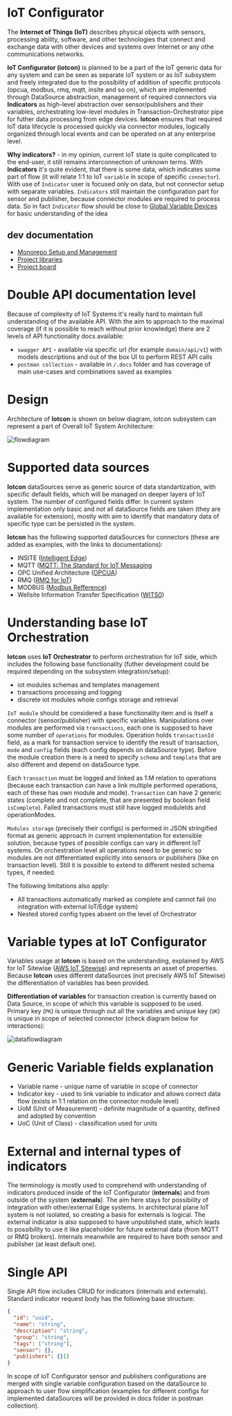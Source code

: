 # IoT Configurator

The **Internet of Things (IoT)** describes physical objects with sensors, processing ability, software, and other technologies that connect and exchange data with other devices and systems over Internet or any othe communications networks.<br>

**IoT Configurator (iotcon)** is planned to be a part of the IoT generic data for any system and can be seen as separate IoT system or as IoT subsystem and freely integrated due to the possibility of addition of specific protocols (opcua, modbus, rmq, mqtt, insite and so on), which are implemented through DataSource abstraction, management of required connectors via **Indicators** as high-level abstraction over sensor/publishers and their variables, orchestrating low-level modules in Transaction-Orchestrator pipe for futher data processing from edge devices. **Iotcon** ensures that required IoT data lifecycle is processed quickly via connector modules, logically organized through local events and can be operated on at any enterprise level.<br>

**Why indicators?** - in my opinion, current IoT state is quite complicated to the end-user, it still remains interconnection of unknown terms. With **Indicators** it's quite evident, that there is some data, which indicates some part of flow (it will relate 1:1 to IoT `variable` in scope of specific `connector`). With use of `Indicator` user is focused only on data, but not connector setup with separate variables. `Indicators` still maintain the configuration part for sensor and publisher, because connector modules are required to process data. So in fact `Indicator` flow should be close to [Global Variable Devices](https://docs.devicewise.com/Content/Products/GatewayDevelopersGuide/Devices/DeviceTypes/GlobalVariables/Global-Variables-device.htm) for basic understanding of the idea<br>

## dev documentation

- [Monorepo Setup and Management](./.docs/monorepo/README.md)
- [Project libraries](./.docs/libs/README.md)
- [Project board](https://github.com/users/Demiez/projects/2)

# Double API documentation level

Because of complexity of IoT Systems it's really hard to maintain full understanding of the available API. With the aim to approach to the maximal coverage (if it is possible to reach without prior knowledge) there are 2 levels of API functionality docs available:

- `swagger API` - available via specific url (for example `domain/api/v1`) with models descriptions and out of the box UI to perform REST API calls
- `postman collection` - available in `/.docs` folder and has coverage of main use-cases and combinations saved as examples

# Design

Architecture of **Iotcon** is shown on below diagram, iotcon subsystem can represent a part of Overall IoT System Architecture:

![flowdiagram](./.docs/images/iotcon_architecture.png)

# Supported data sources

**Iotcon** dataSources serve as generic source of data standartization, with specific default fields, which will be managed on deeper layers of IoT system. The number of configured fields differ. In current system implementation only basic and not all dataSource fields are taken (they are available for extension), mostly with aim to identify that mandatory data of specific type can be persisted in the system.

**Iotcon** has the following supported dataSources for connectors (these are added as examples, with the links to documentations):

- INSITE ([Intelligent Edge](https://www.insight.com/en_US/what-we-do/expertise/intelligent-edge.html))
- MQTT ([MQTT: The Standard for IoT Messaging](https://mqtt.org/)
- OPC Unified Architecture ([OPCUA](https://opcfoundation.org/about/opc-technologies/opc-ua/))
- RMQ ([RMQ for IoT](https://funprojects.blog/2018/12/07/rabbitmq-for-iot/))
- MODBUS ([Modbus Refference](https://www.modbus.org/docs/PI_MBUS_300.pdf))
- Wellsite Information Transfer Specification ([WITS0](https://info.erdosmiller.com/blog/wits-wellsite-information-transfer-specification-fundamentals))

# Understanding base IoT Orchestration

**Iotcon** uses **IoT Orchestrator** to perform orchestration for IoT side, which includes the following base functionality (futher development could be required depending on the subsystem integration/setup):

- iot modules schemas and templates management
- transactions processing and logging
- discrete iot modules whole configs storage and retrieval

`IoT module` should be considered a base functionality item and is itself a connector (sensor/publisher) with specific variables. Manipulations over modules are performed via `transactions`, each one is supposed to have some number of `operations` for modules. Operation holds `transactionId` field, as a mark for transaction service to identify the result of transaction, `mode` and `config` fields (each config depends on dataSource type). Before the module creation there is a need to specify `schema` and `template` that are also different and depend on dataSource type.

Each `transaction` must be logged and linked as 1:M relation to operations (because each transaction can have a link multiple performed operations, each of these has own module and mode). `Transaction` can have 2 generic states (complete and not complete, that are presented by boolean field `isComplete`). Failed transactions must still have logged moduleIds and operationModes.

`Modules storage` (precisely their configs) is performed in JSON stringified format as generic approach in current implementation for extensible solution, because types of possible configs can vary in different IoT systems. On orchestration level all operations need to be generic so modules are not differentiated explicitly into sensors or publishers (like on transaction level). Still it is possible to extend to different nested schema types, if needed.

The following limitations also apply:

- All transactions automatically marked as complete and cannot fail (no integration with external IoT/Edge system)
- Nested stored config types absent on the level of Orchestrator

# Variable types at IoT Configurator

Variables usage at **Iotcon** is based on the understanding, explained by AWS for IoT Sitewise ([AWS IoT Sitewise](https://docs.aws.amazon.com/iot-sitewise/latest/userguide/expression-variables.html)) and represents an asset of properties. Because **Iotcon** uses different dataSources (not precisely AWS IoT Sitewise) the differentiation of variables has been provided.<br>

**Differentiation of variables** for transaction creation is currently based on Data Source, in scope of which this variable is supposed to be used. Primary key (`PK`) is unique through out all the variables and unique key (`UK`) is unique in scope of selected connector (check diagram below for interactions):<br>

![dataflowdiagram](./.docs/images/iotcon_variable_types.png)

# Generic Variable fields explanation

- Variable name - unique name of variable in scope of connector
- Indicator key - used to link variable to indicator and allows correct data flow (exists in 1:1 relation on the connector module level)
- UoM (Unit of Measurement) - definite magnitude of a quantity, defined and adopted by convention
- UoC (Unit of Class) - classification used for units

# External and internal types of indicators

The terminology is mostly used to comprehend with understanding of indicators produced inside of the IoT Configurator (**internals**) and from outside of the system (**externals**). The aim here stays for possibility of integration with other/external Edge systems. In architectural plane IoT system is not isolated, so creating a basis for externals is logical. The external indicator is also supposed to have unpublished state, which leads to possibility to use it like placeholder for future external data (from MQTT or RMQ brokers). Internals meanwhile are required to have both sensor and publisher (at least default one).

# Single API

Single API flow includes CRUD for indicators (internals and externals). Standard indicator request body has the following base structure:

```json
{
  "id": "uuid",
  "name": "string",
  "description": "string",
  "group": "string",
  "tags": ["string"],
  "sensor": {},
  "publishers": {}[]
}
```

In scope of IoT Configurator sensor and publishers configurations are merged with single variable configuration based on the dataSource to approach to user flow simplification (examples for different configs for implemented dataSources will be provided in docs folder in postman collection).
